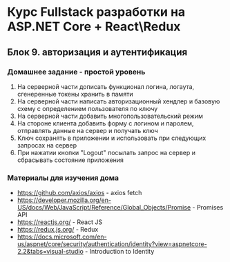 # Курс Fullstack разработки на ASP.NET Core + React\Redux

## Блок 9. авторизация и аутентификация

### Домашнее задание - простой уровень

1. На серверной части дописать функционал логина, логаута, сгенеренные токены хранить в памяти
2. На серверной части написать авторизационный хендлер и базовую схему с определением пользователя по ключу
3. На серверной части добавить многопользовательский режим
4. На стороне клиента добавить форму с логином и паролем, отправлять данные на сервер и получать ключ
5. Ключ сохранять в приложении и использовать при следующих запросах на сервер
6. При нажатии кнопки "Logout" посылать запрос на сервер и сбрасывать состояние приложения

### Материалы для изучения дома

- <https://github.com/axios/axios> - axios fetch
- <https://developer.mozilla.org/en-US/docs/Web/JavaScript/Reference/Global_Objects/Promise> - Promises API
- <https://reactjs.org/> - React JS
- <https://redux.js.org/> - Redux
- <https://docs.microsoft.com/en-us/aspnet/core/security/authentication/identity?view=aspnetcore-2.2&tabs=visual-studio> - Introduction to Identity
